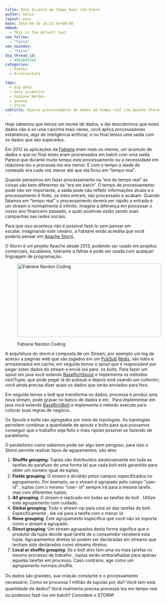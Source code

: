 ```yaml
---
title: Data Science em Tempo Real com Storm
author: helio
layout: post
date: 2014-04-10 18:32:54+00:00
embed:
  - This is the default text
seo_follow:
  - "false"
seo_noindex:
  - "false"
dsq_thread_id:
  - 4969845304
categories:
  - Events
  - Architecture

tags:
  - big data
  - data scientist
  - Fabiane Nardon
  - qconsp
  - storm
subtitle: Domine processamento de dados em tempo real com Apache Storm—aprenda spouts, bolts, topologias e estratégias de paralelismo para lidar com milhões de tuplas por dia com processamento de stream tolerante a falhas
---
```


Hoje sabemos que temos um monte de dados, e dai descobrimos que estes dados não é só uma caixinha mais várias, você aplica processadores estatísticos, algo de inteligência artificial, e no final temos uma saída com os dados que são esperados.

Em 2012 as aplicações da <a title="Fabiane Nardon @twitter" href="https://twitter.com/fabianenardon" target="_blank">Fabiane</a> eram mais ou menos, um acumulo de dados e que no final estes eram processados em batch com uma saída. Parece que durante muito tempo este processamento ou a necessidade em relacioná-los e processá-los era menor. E com o tempo a idade do conteúdo era cada vez menor até que ela ficou em &#8220;tempo real&#8221;.

Quando pensamos em fazer processamento na &#8220;era do tempo real&#8221; as coisas são bem diferentes da &#8220;era em batch&#8221;. O tempo de processamento pode não ser importante, a saída pode não refletir informações atuais e o processamento é finito, os lotes entram, são processado e acabam. Quando falamos em &#8220;tempo real&#8221; o processamento deverá ser rápido a entrada é um stream e normalmente é infinito. Imagine a diferença em processar o nosso ano financeiro passado, e quão positivas estão sendo suas campanhas nas redes sociais.

Para que isso aconteça não é possível fazê-lo sem pensar em escalar. Imaginando este cenário, a Fabiane então acredita que você poderia pensar em <a title="Apache Storm" href="http://storm.incubator.apache.org/" target="_blank">Apache Storm</a>.

O Storm é um projeto Apache desde 2013, podendo ser usado em projetos comerciais, escaláveis, tolerante a falhas e pode ser usada com qualquer linguagem de programação.<figure id="attachment_841" style="width: 468px" class="wp-caption aligncenter">

[<img class="size-full wp-image-841" alt="Fabiane Nardon Coding" src="/uploads/2014/04/fabianenardoncoding.jpg" width="468" height="240" srcset="/uploads/2014/04/fabianenardoncoding.jpg 468w, /uploads/2014/04/fabianenardoncoding-300x153.jpg 300w" sizes="(max-width: 468px) 100vw, 468px" />][1]<figcaption class="wp-caption-text">Fabiane Nardon Coding</figcaption></figure>

A arquitetura do storm é composta de um Stream, por exemplo um log de acesso a paginas web que são jogados em um <a title="Publish Subscriber" href="http://en.wikipedia.org/wiki/Publish%E2%80%93subscribe_pattern" target="_blank">PubSub</a> <a title="Redis" href="http://redis.io/" target="_blank">Redis</a>, são lidos e armazenados em cache; em seguida temos o spout que é responsável por pegar estes dados do stream e enviá-los para  os bolts. Para fazer um spout em java você extends <a title="JavaDoc" href="https://storm.incubator.apache.org/apidocs/backtype/storm/topology/base/BaseRichSpout.html" target="_blank">BaseRichSpout</a> e implementa os métodos nextTuple, que pode pegar lá do pubsub e depois emit usando um collector; você ainda precisa dizer quais os dados que serão enviados para fora.

Em seguida temos o bolt que transforma os dados, processa e produz uma nova stream, pode gravar no banco de dados e etc.  Para implementar em java você extends <a title="Java Doc" href="https://storm.incubator.apache.org/apidocs/backtype/storm/topology/base/BaseRichBolt.html" target="_blank">BaseRichBolt</a> e implementa o método execute para colocar suas regras de negócio.

Os Spouts e bolts são agregados por meio de topologias. As topologias permitem combinar a quantidade de spouts e bolts para que possamos conseguir que o trabalho seja feito o mais rápido possível se fazendo de paralelismo.

O paralelismo como sabemos pode ser algo bem perigoso, para isso o Storm permite realizar tipos de agupamentos, são eles:

1. **Shuffle grouping**: Tuplas são distribuídos aleatoriamente em toda as tarefas do parafuso de uma forma tal que cada bolt está garantido para obter um número igual de tuplas;
2. <strong style="line-height: 1.5em">Fields grouping</strong><span style="line-height: 1.5em">: O stream é dividido pelos campos especificados no agrupamento. Por exemplo, se o stream é agrupado pelo campo &#8220;user- id&#8221; , tuplas com o mesmo &#8220;user- id&#8221; sempre irá para a mesma tarefa , mas com diferentes tuplas;</span>
3. **All grouping**: O stream é replicado em todas as tarefas do bolt . Utilize este agrupamento com cuidado.
4. **Global grouping**: Todo o stream vai para uma só das tarefas do bolt . Especificamente , ele vai para a tarefa com o menor id.
5. **None grouping**: Este agrupamento especifica que você não se importa como o stream é agrupado.
6. **Direct grouping**: Um stream agrupados desta forma significa que o produtor da tupla decide qual tarefa de o consumidor receberá esta tupla. Agrupamentos diretas só podem ser declaradas em streams que tenham sido declarados como streams diretos;
7. **Local or shuffle grouping**: Se o bolt alvo tem uma ou mais tarefas no mesmo processo de trabalho , tuplas serão embaralhadas para apenas aquelas tarefas em processo. Caso contrário, age como um agrupamento normais shuffle.

<span style="line-height: 1.5em">Os dados são grandes, sua criação constante e o processamento necessário. Como se processa 1 milhão de tupulas por dia? Você tem esta quantidade de dados? Você realmente precisa processá-los em tempo real ou podemos fazê-los em batch? Considere o STORM!</span>

[1]: /uploads/2014/04/fabianenardoncoding.jpg

